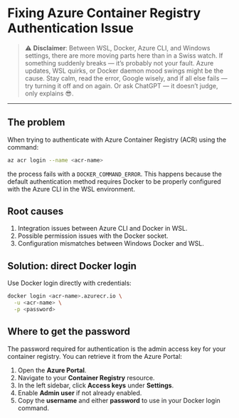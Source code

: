 # Fixing Azure Container Registry Authentication Issue

> ⚠️ **Disclaimer**: Between WSL, Docker, Azure CLI, and Windows settings, there are more moving parts here than in a Swiss watch. If something suddenly breaks — it’s probably not your fault. Azure updates, WSL quirks, or Docker daemon mood swings might be the cause. Stay calm, read the error, Google wisely, and if all else fails — try turning it off and on again. Or ask ChatGPT — it doesn’t judge, only explains 😎.

<hr>

## The problem

When trying to authenticate with Azure Container Registry (ACR) using the command:

```bash
az acr login --name <acr-name>
```  

the process fails with a `DOCKER_COMMAND_ERROR`. This happens because the default authentication method requires Docker to be properly configured with the Azure CLI in the WSL environment.

## Root causes

1. Integration issues between Azure CLI and Docker in WSL.
2. Possible permission issues with the Docker socket.
3. Configuration mismatches between Windows Docker and WSL.

## Solution: direct Docker login

Use Docker login directly with credentials:

```bash
docker login <acr-name>.azurecr.io \
  -u <acr-name> \
  -p <password>
```  

## Where to get the password

The password required for authentication is the admin access key for your container registry. You can retrieve it from the Azure Portal:

1. Open the **Azure Portal**.
2. Navigate to your **Container Registry** resource.
3. In the left sidebar, click **Access keys** under **Settings**.
4. Enable **Admin user** if not already enabled.
5. Copy the **username** and either **password** to use in your Docker login command.
